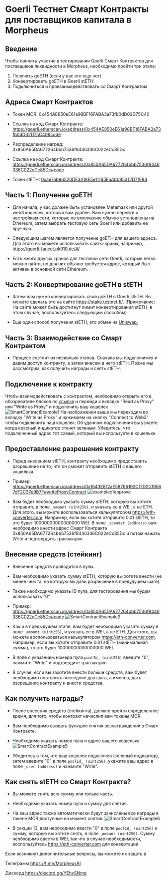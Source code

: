 # Goerli Тестнет Смарт Контракты для поставщиков капитала в Morpheus

## Введение

Чтобы принять участие в тестировании Goerli Смарт Контрактов для поставщиков ликвидности в Morpheus, необходимо пройти три этапа:
1) Получить goETH (если у вас его еще нет)
2) Конвертировать goETH в Goerli stETH 
3) Подключиться и провзаимодействовать со Смарт Контрактом 

## Адреса Смарт Контрактов
- Токен MOR: 0x454AE850eE61a98BF16FABA3a73fb0dD02D75C40 
- Ссылка на код Смарт Контракта: https://goerli.etherscan.io/address/0x454AE850eE61a98BF16FABA3a73fb0dD02D75C40#code

- Распределение наград: 0x850A65DA677264bbb7536f8446336C022eCc85Dc
- Ссылка на код Смарт Контракта: https://goerli.etherscan.io/address/0x850A65DA677264bbb7536f8446336C022eCc85Dc#code

- Токен stETH: [0xae7ab96520DE3A18E5e111B5EaAb095312D7fE84](https://goerli.etherscan.io/address/0x1643e812ae58766192cf7d2cf9567df2c37e9b7f) 

## Часть 1: Получение goETH
- Для начала, у вас должен быть установлен Metamask или другой web3 кошелек, который вам удобен. Вам нужно перейти к настройкам сети, которые по умолчанию обычно установлены на Ethereum, затем выбрать тестовую сеть Goerli или добавить ее вручную. 

- Следующим шагом является получение goETH для вашего адреса. Для этого вы можете использовать сайты-краны, например, https://goerli-faucet.pk910.de/#/

- Есть много других кранов для тестовой сети Goerli, которые легко можно найти, но для них обычно требуется адрес, который был активен в основной сети Ethereum.

## Часть 2: Конвертирование goETH в stETH 

-  Затем вам нужно конвертировать свой goETH в Goerli stETH. Вы можете сделать это на сайте https://stake.testnet.fi/. (Примечание: На сайте может быть достигнут лимит конвертирования stETH, в этом случае, воспользуйтесь следующим способом) 

- Еще один способ получения stETH, это обмен на [Uniswap.](https://app.uniswap.org/swap?outputCurrency=0x1643E812aE58766192Cf7D2Cf9567dF2C37e9B7F&chain=goerli) 

## Часть 3: Взаимодействие со Смарт Контрактом 

- Процесс состоит из несколько этапов. Сначала мы подключимся и дадим доступ контракту, а затем внесем в него stETH. Позже мы рассмотрим, как получить награды и снять stETH.  

## Подключение к контракту
Чтобы взаимодействовать с контрактом, необходимо открыть его в обозревателе блоков по [ссылке](https://goerli.etherscan.io/address/0x850A65DA677264bbb7536f8446336C022eCc85Dc#code) и перейди к вкладке "Read as Proxy" или "Write as Proxy" и подключить ваш кошелек ![SmartContractExample1](https://github.com/MorpheusAIs/Morpheus/assets/1563345/739127b8-0a44-4112-94d9-2670442b9c09)
На изображении выше мы переходим во вкладку "Write as Proxy" и нажимаем на кнопку "Connect to Web3" чтобы подключить наш кошелек. Об удачном подключении вы узнаете когда красный индикатор станет зеленым. Убедитесь, что подключенный адрес тот самый, который вы используете в кошельке. 

## Предоставление разрешения контракту
- Перед внесением stETH, контракту необходимо предоставить разрешение на то, что он сможет отправить stETH с вашего кошелька. 
- Пример: https://goerli.etherscan.io/address/0x1643E812aE58766192Cf7D2Cf9567dF2C37e9B7F#writeProxyContract
![exampleofapprove](https://github.com/MorpheusAIs/Morpheus/assets/1563345/d51a84da-9f38-42a7-9fb4-2f9dd2edfcff)

- Вам будет необходимо указать сумму stETH, которую вы хотите отправить в поле `_amount (uint256)`, и указать ее в WEI, а не ETH. Для этого, вы можете воспользоваться калькулятором https://eth-converter.com. Например, если вы хотите отправить 0.01 stETH, то это будет 10000000000000000 WEI. В поле `_spender (address)` вам необходимо внести адрес Смарт Контракта 0x850A65DA677264bbb7536f8446336C022eCc85Dc и потом нажать Write и подтвердить транзакцию.

## Внесение средств (стейкинг)
- Внесение средств проводится в пулы. 
- Вам необходимо указать сумму stETH, которую вы хотите внести (не менее чем та, на которую вы дали разрешение в предудущем шаге).
- Также необходимо указать ID пула, для тестирования мы будем использовать "0"
- Пример: https://goerli.etherscan.io/address/0x850A65DA677264bbb7536f8446336C022eCc85Dc#code
![SmartContractExample2](https://github.com/jabo38/morpheus-images/assets/10395907/b47c571b-e858-4c19-b73a-8ca8ef4acf8d) 

- Как и в предыдущем этапе, вам будет необходимо указать сумму в поле `_amount (uint256)`, и указать ее в WEI, а не ETH. Для этого, вы можете воспользоваться калькулятором https://eth-converter.com. Например, если вы хотите отправить 0.01 stETH (минимальная сумма), то это будет 10000000000000000 WEI.
- В поле с указанием номера пула `poolId_ (uint256)` введите "0", нажмите "Write" и подтвердите транзакцию.
- В случае, если вы захотите внести больше средств, вам будет необходимо повторить последние два шага, а именно, дать разрещение контракту и внести средства.

## Как получить награды?
- После внесения средств (стейкинга), должно пройти определенное время, для того, чтобы контракт начислил вам токены MOR.
- Вам необходимо вызвать функцию снятия вознаграждений в Смарт Контракте.
- Необходимо указать номер пула и адрес вашего кошелька
![SmartContractExample5](https://github.com/jabo38/morpheus-images/assets/10395907/eeb443a5-d28a-460e-9fd0-477dcc663789)

- Убедитесь в том, что ваш кошелек подключен (зеленый индикатор), затем введите "0" в поле `poolId_ (uint256)`, укажите ваш адрес в поле `_user (address)` и нажмите "Write".

## Как снять stETH со Смарт Контракта?
- Вы можете снять всю сумму или только часть.
- Необходимо указать номер пула и сумму для снятия.
- На ваш адрес также автоматически будут зачислены все награды в токене MOR доступные на момент снятия.
![SmartContractExample6](https://github.com/jabo38/morpheus-images/assets/10395907/579b7d74-8526-45de-a531-2df4c965c12a)

- В секции 13, вам необходимо ввести "0" в поле `poolId_ (uint256)` и сумму, которую вы хотите снять, в поле `_amount (uint256)`. Сумму необходимо ввести в WEI, так что в случае необходимости, воспользуйтесь https://eth-converter.com для конвертации.

Если возникнут дополнительные вопросы, вы можете их задать в 

Телеграмм https://t.me/MorpheusAI 

Дискорд https://discord.gg/YEhvSNmp 
